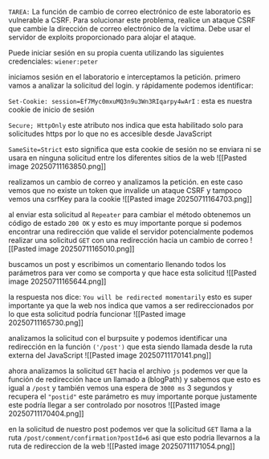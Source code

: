 `TAREA:` La función de cambio de correo electrónico de este laboratorio es vulnerable a CSRF. Para solucionar este problema, realice un ataque CSRF que cambie la dirección de correo electrónico de la víctima. Debe usar el servidor de exploits proporcionado para alojar el ataque.

Puede iniciar sesión en su propia cuenta utilizando las siguientes credenciales: `wiener:peter`

iniciamos sesión en el laboratorio e interceptamos la petición. primero vamos a analizar la solicitud del login. y rápidamente podemos identificar:

`Set-Cookie: session=Ef7Myc0mxuMQ3n9u3Wn3RIqarpy4wArI` : esta es nuestra cookie de inicio de sesión

`Secure; HttpOnly` este atributo nos indica que esta habilitado solo para solicitudes https por lo que no es accesible desde JavaScript

`SameSite=Strict` esto significa que esta cookie de sesión no se enviara ni se usara en ninguna solicitud entre los diferentes sitios de la web
![[Pasted image 20250711163850.png]]

realizamos un cambio de correo y analizamos la petición. en este caso vemos que  no existe un token que invalide un ataque CSRF y tampoco vemos una csrfKey para la cookie
![[Pasted image 20250711164703.png]]

al enviar esta solicitud al `Repeater` para cambiar el método obtenemos un código de estado `200 OK` y esto es muy importante porque si podemos encontrar una redirección que valide el servidor potencialmente podemos realizar una solicitud `GET` con una redirección hacia un cambio de correo 
![[Pasted image 20250711165010.png]]

buscamos un post y escribimos un comentario llenando todos los parámetros para ver como se comporta y que hace esta solicitud 
![[Pasted image 20250711165644.png]]

la respuesta nos dice: `You will be redirected momentarily` esto es super importante ya que la web nos indica que vamos a ser redireccionados por lo que esta solicitud podría funcionar 
![[Pasted image 20250711165730.png]]

analizamos la solicitud con el burpsuite y podemos identificar una redirección en la función `('/post')` que esta siendo llamada desde la ruta  externa del JavaScript
![[Pasted image 20250711170141.png]]

ahora analizamos la solicitud `GET` hacia el archivo `js` podemos ver que la función de redirección hace un llamado a (blogPath) y sabemos que esto es igual a `/post` y también vemos una espera de `3000 ms` 3 segundos y recupera el `"postid"` este parámetro es muy importante porque justamente este podría llegar a ser controlado por nosotros 
![[Pasted image 20250711170404.png]]

en la solicitud de nuestro post podemos ver que la solicitud `GET` llama a la ruta `/post/comment/confirmation?postId=6` asi que esto podria llevarnos a la ruta de redireccion de la web
![[Pasted image 20250711171054.png]]